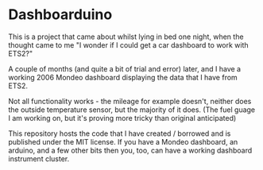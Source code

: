 # Dashboarduino

This is a project that came about whilst lying in bed one night, when the
thought came to me "I wonder if I could get a car dashboard to work with ETS2?"

A couple of months (and quite a bit of trial and error) later, and I have a
working 2006 Mondeo dashboard displaying the data that I have from ETS2.

Not all functionality works - the mileage for example doesn't, neither does the
outside temperature sensor, but the majority of it does. (The fuel guage I am
working on, but it's proving more tricky than original anticipated)

This repository hosts the code that I have created / borrowed and is published
under the MIT license. If you have a Mondeo dashboard, an arduino, and a few
other bits then you, too, can have a working dashboard instrument cluster.